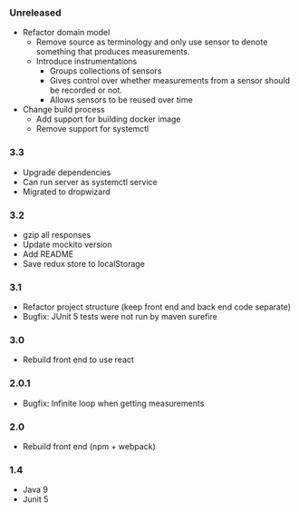 ### Unreleased
* Refactor domain model
  * Remove source as terminology and only use sensor to denote something that produces measurements.
  * Introduce instrumentations
    * Groups collections of sensors
    * Gives control over whether measurements from a sensor should be recorded or not.
    * Allows sensors to be reused over time
* Change build process
  * Add support for building docker image
  * Remove support for systemctl

### 3.3
* Upgrade dependencies
* Can run server as systemctl service
* Migrated to dropwizard

### 3.2
* gzip all responses
* Update mockito version
* Add README
* Save redux store to localStorage

### 3.1
* Refactor project structure (keep front end and back end code separate)
* Bugfix: JUnit 5 tests were not run by maven surefire

### 3.0
* Rebuild front end to use react

### 2.0.1
* Bugfix: Infinite loop when getting measurements

### 2.0
* Rebuild front end (npm + webpack)

### 1.4
* Java 9
* Junit 5
